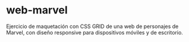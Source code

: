 # web-marvel
Ejercicio de maquetación con CSS GRID de una web de personajes de Marvel, con diseño responsive para dispositivos móviles y de escritorio.
